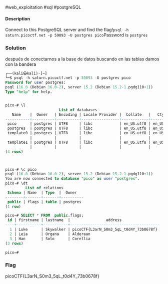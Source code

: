 #web_exploitation #sql #postgreSQL
#### Description
Connect to this PostgreSQL server and find the flag!`psql -h saturn.picoctf.net -p 59093 -U postgres pico`Password is `postgres`

### Solution

después de conectarnos a la base de datos buscando en las tablas damos con la bandera 

```sql
┌──(kali㉿kali)-[~]
└─$ psql -h saturn.picoctf.net -p 59093 -U postgres pico
Password for user postgres: 
psql (16.0 (Debian 16.0-2), server 15.2 (Debian 15.2-1.pgdg110+1))
Type "help" for help.


pico-# \l                                                     
						List of databases
   Name    |  Owner   | Encoding | Locale Provider |  Collate   |   Ctype    | ICU Locale | ICU Rules |   Access privileges   
-----------+----------+----------+-----------------+------------+------------+------------+-----------+-----------------------
 pico      | postgres | UTF8     | libc            | en_US.utf8 | en_US.utf8 |            |           | 
 postgres  | postgres | UTF8     | libc            | en_US.utf8 | en_US.utf8 |            |           | 
 template0 | postgres | UTF8     | libc            | en_US.utf8 | en_US.utf8 |            |           | =c/postgres          +
           |          |          |                 |            |            |            |           | postgres=CTc/postgres
 template1 | postgres | UTF8     | libc            | en_US.utf8 | en_US.utf8 |            |           | =c/postgres          +
           |          |          |                 |            |            |            |           | postgres=CTc/postgres
(4 rows)



pico-# \c pico
psql (16.0 (Debian 16.0-2), server 15.2 (Debian 15.2-1.pgdg110+1))
You are now connected to database "pico" as user "postgres".
pico-# \dt
         List of relations
 Schema | Name  | Type  |  Owner   
--------+-------+-------+----------
 public | flags | table | postgres
(1 row)

pico=# SELECT * FROM  public.flags;
 id | firstname | lastname  |                address                 
----+-----------+-----------+----------------------------------------
  1 | Luke      | Skywalker | picoCTF{L3arN_S0m3_5qL_t0d4Y_73b0678f}
  2 | Leia      | Organa    | Alderaan
  3 | Han       | Solo      | Corellia
(3 rows)

pico=# 

```


### Flag
picoCTF{L3arN_S0m3_5qL_t0d4Y_73b0678f}